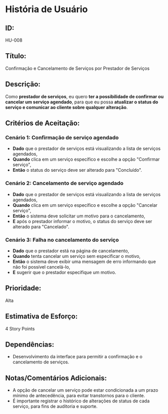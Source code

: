 # **História de Usuário**

## **ID:**  
HU-008

## **Título:**  
Confirmação e Cancelamento de Serviços por Prestador de Serviços

## **Descrição:**  
 Como **prestador de serviços**, eu quero **ter a possibilidade de confirmar ou cancelar um serviço agendado**, para que eu possa **atualizar o status do serviço e comunicar ao cliente sobre qualquer alteração**.

## **Critérios de Aceitação:**

### Cenário 1: Confirmação de serviço agendado
- **Dado** que o prestador de serviços está visualizando a lista de serviços agendados,
- **Quando** clica em um serviço específico e escolhe a opção "Confirmar serviço",
- **Então** o status do serviço deve ser alterado para "Concluído".

### Cenário 2: Cancelamento de serviço agendado
- **Dado** que o prestador de serviços está visualizando a lista de serviços agendados,
- **Quando** clica em um serviço específico e escolhe a opção "Cancelar serviço",
- **Então** o sistema deve solicitar um motivo para o cancelamento,
- **E** após o prestador informar o motivo, o status do serviço deve ser alterado para "Cancelado".

### Cenário 3: Falha no cancelamento do serviço
- **Dado** que o prestador está na página de cancelamento,
- **Quando** tenta cancelar um serviço sem especificar o motivo,
- **Então** o sistema deve exibir uma mensagem de erro informando que não foi possível cancelá-lo,
- **E** sugerir que o prestador especifique um motivo.

## **Prioridade:**  
Alta

## **Estimativa de Esforço:**  
4 Story Points

## **Dependências:**  
- Desenvolvimento da interface para permitir a confirmação e o cancelamento de serviços.

## **Notas/Comentários Adicionais:**
- A opção de cancelar um serviço pode estar condicionada a um prazo mínimo de antecedência, para evitar transtornos para o cliente.
- É importante registrar o histórico de alterações de status de cada serviço, para fins de auditoria e suporte.